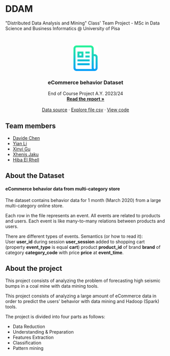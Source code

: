 # DDAM
"Distributed Data Analysis and Mining" Class' Team Project - MSc in Data Science and Business Informatics @ University of Pisa

<!-- PROJECT LOGO -->
<br />
<p align="center">
  <a href="https://github.com/othneildrew/Best-README-Template">
    <img src="img/logo.png" alt="Logo" width="80" height="80">
  </a>

  <h3 align="center">eCommerce behavior Dataset</h3>

  <p align="center">
    End of Course Project A.Y. 2023/24
    <br />
    <a href="https://github.com/Grade0/DDAM/blob/main/DDAM_report.pdf"><strong>Read the report »</strong></a>
    <br />
    <br />
    <a href="https://www.kaggle.com/datasets/mkechinov/ecommerce-behavior-data-from-multi-category-store/data">Data source</a>
    ·
    <a href="https://github.com/Grade0/DDAM/blob/main/data/2020-Mar.csv">Explore file csv</a>
    ·
    <a href="https://github.com/Grade0/DDAM/tree/main/python%20analysis">View code</a>
  </p>
</p>

## Team members
- [Davide Chen](https://github.com/Grade0)
- [Yian Li](https://github.com/Li-Yian)
- [Xinyi Gu](https://github.com/GU-XINYI)
- [Xhenis Jaku](https://github.com/XhenisJaku)
- [Hiba El Rhell](https://github.com/Unicahebs)

## About the Dataset

#### eCommerce behavior data from multi-category store

The dataset contains behavior data for 1 month (March 2020) from a large multi-category online store.

Each row in the file represents an event. All events are related to products and users. Each event is like many-to-many relations between products and users.

There are different types of events. Semantics (or how to read it):   
User **user_id** during session **user_session** added to shopping cart (property **event_type** is equal **cart**) product **product_id** of brand **brand** of category **category_code** with price **price** at **event_time**.

## About the project

This project consists of analyzing the problem of forecasting high seismic bumps in a coal mine with data mining tools. 

This project consists of analyzing a large amount of eCommerce data in order to predict the users' behavior with data mining and Hadoop (Spark) tools. 

The project is divided into four parts as follows: 

- Data Reduction
- Understanding & Preparation
- Features Extraction
- Classification
- Pattern mining
